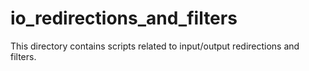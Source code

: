# io_redirections_and_filters
This directory contains scripts related to input/output redirections and filters.
